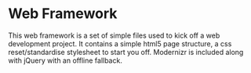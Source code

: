 # Web Framework

This web framework is a set of simple files used to kick off a web development project.
It contains a simple html5 page structure, a css reset/standardise stylesheet to start you off.
Modernizr is included along with jQuery with an offline fallback.